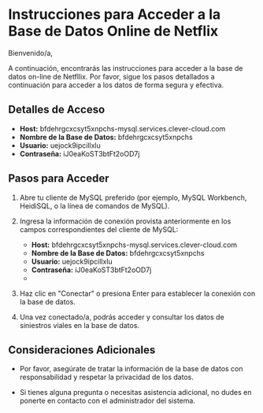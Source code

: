 # Instrucciones para Acceder a la Base de Datos Online de Netflix

Bienvenido/a,

A continuación, encontrarás las instrucciones para acceder a la base de datos on-line de Netfllix. Por favor, sigue los pasos detallados a continuación para acceder a los datos de forma segura y efectiva.

## Detalles de Acceso

- **Host:** bfdehrgcxcsyt5xnpchs-mysql.services.clever-cloud.com
- **Nombre de la Base de Datos:** bfdehrgcxcsyt5xnpchs
- **Usuario:** uejock9ipcillxlu
- **Contraseña:** iJ0eaKoST3btFt2oOD7j

## Pasos para Acceder

1. Abre tu cliente de MySQL preferido (por ejemplo, MySQL Workbench, HeidiSQL, o la línea de comandos de MySQL).

2. Ingresa la información de conexión provista anteriormente en los campos correspondientes del cliente de MySQL:

   - **Host:** bfdehrgcxcsyt5xnpchs-mysql.services.clever-cloud.com
   - **Nombre de la Base de Datos:** bfdehrgcxcsyt5xnpchs
   - **Usuario:** uejock9ipcillxlu
   - **Contraseña:** iJ0eaKoST3btFt2oOD7j
   - 
3. Haz clic en "Conectar" o presiona Enter para establecer la conexión con la base de datos.

4. Una vez conectado/a, podrás acceder y consultar los datos de siniestros viales en la base de datos.

## Consideraciones Adicionales

- Por favor, asegúrate de tratar la información de la base de datos con responsabilidad y respetar la privacidad de los datos.

- Si tienes alguna pregunta o necesitas asistencia adicional, no dudes en ponerte en contacto con el administrador del sistema.
